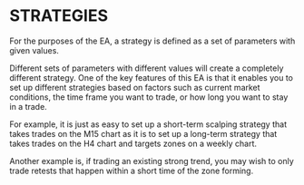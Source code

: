 # STRATEGIES

For the purposes of the EA, a strategy is defined as a set of parameters with given values.

Different sets of parameters with different values will create a completely different strategy. One of the key features of this EA is that it enables you to set up different strategies based on factors such as current market conditions, the time frame you want to trade, or how long you want to stay in a trade.

For example, it is just as easy to set up a short-term scalping strategy that takes trades on the M15 chart as it is to set up a long-term strategy that takes trades on the H4 chart and targets zones on a weekly chart.

Another example is, if trading an existing strong trend,  you may wish to only trade retests that happen within a short time of the zone forming.

